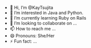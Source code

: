- 👋 Hi, I’m @KayTsujita
- 👀 I’m interested in Java and Python.
- 🌱 I’m currently learning Ruby on Rails
- 💞️ I’m looking to collaborate on ...
- 📫 How to reach me ...
- 😄 Pronouns: She/Her
- ⚡ Fun fact: ...

<!---
KayTsujita/KayTsujita is a ✨ special ✨ repository because its `README.md` (this file) appears on your GitHub profile.
You can click the Preview link to take a look at your changes.
--->
